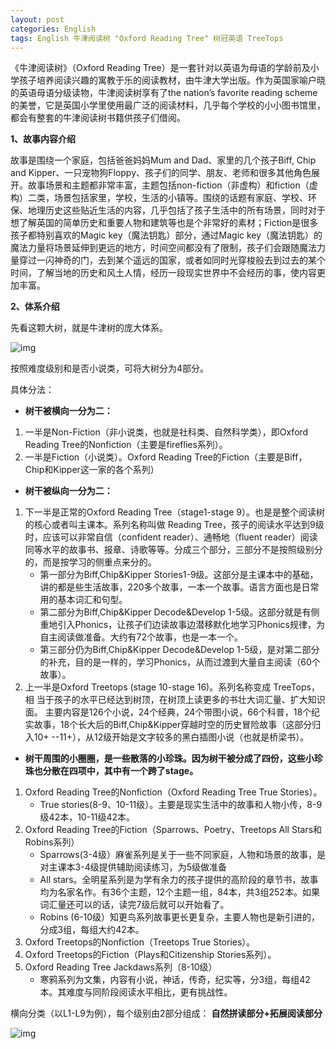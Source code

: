 ```yaml
---
layout: post
categories: English
tags: English 牛津阅读树 "Oxford Reading Tree" 树冠英语 TreeTops
---
```


《牛津阅读树》（Oxford Reading Tree）是一套针对以英语为母语的学龄前及小学孩子培养阅读兴趣的寓教于乐的阅读教材，由牛津大学出版。作为英国家喻户晓的英语母语分级读物，牛津阅读树享有了the nation’s favorite reading scheme的美誉，它是英国小学里使用最广泛的阅读材料，几乎每个学校的小小图书馆里，都会有整套的牛津阅读树书籍供孩子们借阅。 
 

**1、故事内容介绍**

  故事是围绕一个家庭，包括爸爸妈妈Mum and Dad、家里的几个孩子Biff, Chip and Kipper、一只宠物狗Floppy、孩子们的同学、朋友、老师和很多其他角色展开。故事场景和主题都非常丰富，主题包括non-fiction（非虚构）和fiction（虚构）二类，场景包括家里，学校，生活的小镇等。围绕的话题有家庭、学校、环保、地理历史这些贴近生活的内容，几乎包括了孩子生活中的所有场景，同时对于想了解英国的简单历史和重要人物和建筑等也是个非常好的素材；Fiction是很多孩子都特别喜欢的Magic key（魔法钥匙）部分，通过Magic key（魔法钥匙）的魔法力量将场景延伸到更远的地方，时间空间都没有了限制，孩子们会跟随魔法力量穿过一闪神奇的门，去到某个遥远的国家，或者如同时光穿梭般去到过去的某个时间，了解当地的历史和风土人情，经历一段现实世界中不会经历的事，使内容更加丰富。

**2、体系介绍**  

  先看这颗大树，就是牛津树的庞大体系。

![img](https://img.xiaohuasheng.cn/20181210141407378_99c0e27b9ecf416637ac6171cdfd5778.jpg)

按照难度级别和是否小说类，可将大树分为4部分。

具体分法：

- **树干被横向一分为二：**

1. 一半是Non-Fiction（非小说类，也就是社科类、自然科学类），即Oxford Reading Tree的Nonfiction（主要是fireflies系列）。
2. 一半是Fiction（小说类）。Oxford Reading Tree的Fiction（主要是Biff，Chip和Kipper这一家的各个系列）

- **树干被纵向一分为二：**

1. 下一半是正常的Oxford Reading Tree（stage1-stage 9）。也是是整个阅读树的核心或者叫主课本。系列名称叫做 Reading Tree，孩子的阅读水平达到9级时，应该可以非常自信（confident reader）、通畅地（fluent reader）阅读同等水平的故事书、报章、诗歌等等。分成三个部分，三部分不是按照级别分的，而是按学习的侧重点来分的。
   - 第一部分为Biff,Chip&Kipper Stories1-9级。这部分是主课本中的基础，讲的都是些生活故事，220多个故事，一本一个故事。语言方面也是日常用的基本词汇和句型。
   - 第二部分为Biff,Chip&Kipper Decode&Develop 1-5级。这部分就是有侧重地引入Phonics，让孩子们边读故事边潜移默化地学习Phonics规律，为自主阅读做准备。大约有72个故事，也是一本一个。
   - 第三部分仍为Biff,Chip&Kipper Decode&Develop 1-5级，是对第二部分的补充，目的是一样的，学习Phonics，从而过渡到大量自主阅读（60个故事）。
2. 上一半是Oxford Treetops (stage 10-stage 16)。系列名称变成 TreeTops，相 当于孩子的水平已经达到树顶，在树顶上读更多的书壮大词汇量、扩大知识面。 主要内容是126个小说，24个经典，24个带图小说，66个科普，18个纪实故事，18个长大后的Biff,Chip&Kipper穿越时空的历史冒险故事（这部分归入10+ --11+），从12级开始是文字较多的黑白插图小说（也就是桥梁书）。

- **树干周围的小圈圈，是一些散落的小珍珠。因为树干被分成了四份，这些小珍珠也分散在四项中，其中有一个跨了stage。**

1. Oxford Reading Tree的Nonfiction（Oxford Reading Tree True Stories）。
   - True stories(8-9、10-11级）。主要是现实生活中的故事和人物小传，8-9级42本，10-11级42本。
2. Oxford Reading Tree的Fiction（Sparrows、Poetry、Treetops All Stars和Robins系列）
   - Sparrows(3-4级）麻雀系列是关于一些不同家庭，人物和场景的故事，是对主课本3-4级提供辅助阅读练习，为5级做准备
   - All stars。全明星系列是为学有余力的孩子提供的高阶段的章节书，故事均为名家名作。有36个主题，12个主题一组，84本，共3组252本。如果词汇量还可以的话，读完7级后就可以开始看了。
   - Robins (6-10级）知更鸟系列故事更长更复杂，主要人物也是新引进的，分成3组，每组大约42本。
3. Oxford Treetops的Nonfiction（Treetops True Stories）。
4. Oxford Treetops的Fiction（Plays和Citizenship Stories系列）。
5. Oxford Reading Tree Jackdaws系列（8-10级）
   - 寒鸦系列为文集，内容有小说，神话，传奇，纪实等，分3组，每组42本。其难度与同阶段阅读水平相比，更有挑战性。



横向分类（以L1-L9为例），每个级别由2部分组成： **自然拼读部分+拓展阅读部分**

![img](https://picx.zhimg.com/v2-a80144b17d9e8da0f223786d98b2cb61_1440w.jpg)